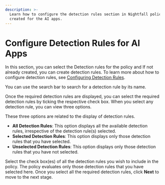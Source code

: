 ```yaml
---
description: >-
  Learn how to configure the detection rules section in Nightfall policies
  created for the AI apps.
---
```


# Configure Detection Rules for AI Apps

In this section, you can select the Detection rules for the policy and If not already created, you can create detection rules. To learn more about how to configure detection rules, see [Configuring Detection Rules](https://help.nightfall.ai/nightfall-ai/nightfall-for-slack/installation-instructions-nightfall-for-slack-1/configuring-detection-rules).

You can use the search bar to search for a detection rule by its name.

Once the required detection rules are displayed, you can select the required detection rules by ticking the respective check box. When you select any detection rule, you can view three options.

These three options are related to the display of detection rules.

* **All Detection Rules**: This option displays all the available detection rules, irrespective of the detection rule(s) selected.
* **Selected Detection Rules**: This option displays only those detection rules that you have selected.
* **Unselected Detection Rules**: This option displays only those detection rules that you have not selected.

Select the check box(es) of all the detection rules you wish to include in the policy. The policy evaluates only those detection rules that you have selected here. Once you select all the required detection rules, click **Next** to move to the next stage.
